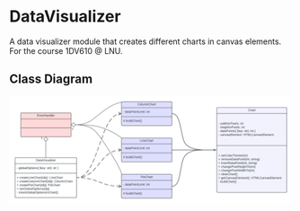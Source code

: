 # DataVisualizer
A data visualizer module that creates different charts in canvas elements. For the course 1DV610 @ LNU.


## Class Diagram

![classDiagram](./img/1DV610_L2_ClassDiagram.png)